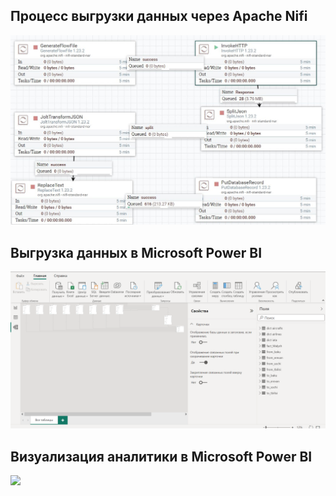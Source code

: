
## Процесс выгрузки данных через Apache Nifi
![](https://github.com/CepbluKot/bi_proj/blob/main/nifi_pipeline.jpeg)


## Выгрузка данных в Microsoft Power BI
![](https://github.com/CepbluKot/bi_proj/blob/main/powerbi2.png)


## Визуализация аналитики в Microsoft Power BI
![]([https://github.com/CepbluKot/bi_proj/blob/main/powerbi.png])
